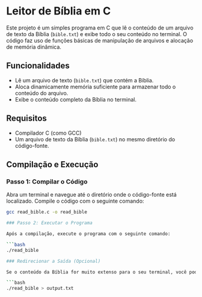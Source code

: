 # Leitor de Bíblia em C

Este projeto é um simples programa em C que lê o conteúdo de um arquivo de texto da Bíblia (`bible.txt`) e exibe todo o seu conteúdo no terminal. O código faz uso de funções básicas de manipulação de arquivos e alocação de memória dinâmica.

## Funcionalidades

- Lê um arquivo de texto (`bible.txt`) que contém a Bíblia.
- Aloca dinamicamente memória suficiente para armazenar todo o conteúdo do arquivo.
- Exibe o conteúdo completo da Bíblia no terminal.

## Requisitos

- Compilador C (como GCC)
- Um arquivo de texto da Bíblia (`bible.txt`) no mesmo diretório do código-fonte.

## Compilação e Execução

### Passo 1: Compilar o Código

Abra um terminal e navegue até o diretório onde o código-fonte está localizado. Compile o código com o seguinte comando:

```bash
gcc read_bible.c -o read_bible

### Passo 2: Executar o Programa

Após a compilação, execute o programa com o seguinte comando:

```bash
./read_bible

### Redirecionar a Saída (Opcional)

Se o conteúdo da Bíblia for muito extenso para o seu terminal, você pode redirecionar a saída para um arquivo:

```bash
./read_bible > output.txt
